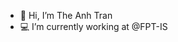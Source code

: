 - 👋 Hi, I’m The Anh Tran
- 💻 I’m currently working at @FPT-IS
<!---
anhtt47/anhtt47 is a ✨ special ✨ repository because its `README.md` (this file) appears on your GitHub profile.
You can click the Preview link to take a look at your changes.
--->
